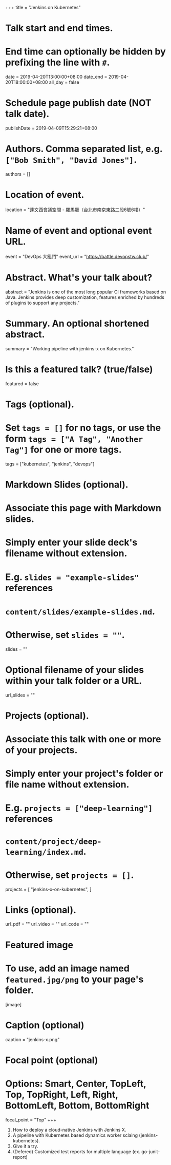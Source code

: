 +++
title = "Jenkins on Kubernetes"

# Talk start and end times.
#   End time can optionally be hidden by prefixing the line with `#`.
date = 2019-04-20T13:00:00+08:00
date_end = 2019-04-20T18:00:00+08:00
all_day = false

# Schedule page publish date (NOT talk date).
publishDate = 2019-04-09T15:29:21+08:00

# Authors. Comma separated list, e.g. `["Bob Smith", "David Jones"]`.
authors = []

# Location of event.
location = "達文西會議空間 - 羅馬廳（台北市南京東路二段6號6樓）"

# Name of event and optional event URL.
event = "DevOps 大亂鬥"
event_url = "https://battle.devopstw.club/"

# Abstract. What's your talk about?
abstract = "Jenkins is one of the most long popular CI frameworks based on Java. Jenkins provides deep customization, features enriched by hundreds of plugins to support any projects."

# Summary. An optional shortened abstract.
summary = "Working pipeline with jenkins-x on Kubernetes."
# Is this a featured talk? (true/false)
featured = false

# Tags (optional).
#   Set `tags = []` for no tags, or use the form `tags = ["A Tag", "Another Tag"]` for one or more tags.
tags = ["kubernetes", "jenkins", "devops"]

# Markdown Slides (optional).
#   Associate this page with Markdown slides.
#   Simply enter your slide deck's filename without extension.
#   E.g. `slides = "example-slides"` references 
#   `content/slides/example-slides.md`.
#   Otherwise, set `slides = ""`.
slides = ""

# Optional filename of your slides within your talk folder or a URL.
url_slides = ""

# Projects (optional).
#   Associate this talk with one or more of your projects.
#   Simply enter your project's folder or file name without extension.
#   E.g. `projects = ["deep-learning"]` references 
#   `content/project/deep-learning/index.md`.
#   Otherwise, set `projects = []`.
projects = [
  "jenkins-x-on-kubernetes",
]

# Links (optional).
url_pdf = ""
url_video = ""
url_code = ""

# Featured image
# To use, add an image named `featured.jpg/png` to your page's folder. 
[image]
  # Caption (optional)
  caption = "jenkins-x.png"

  # Focal point (optional)
  # Options: Smart, Center, TopLeft, Top, TopRight, Left, Right, BottomLeft, Bottom, BottomRight
  focal_point = "Top"
+++

1. How to deploy a cloud-native Jenkins with Jenkins X.
2. A pipeline with Kubernetes based dynamics worker sclaing (jenkins-kubernetes).
3. Give it a try.
4. (Defered) Customized test reports for multiple language (ex. go-junit-report)
